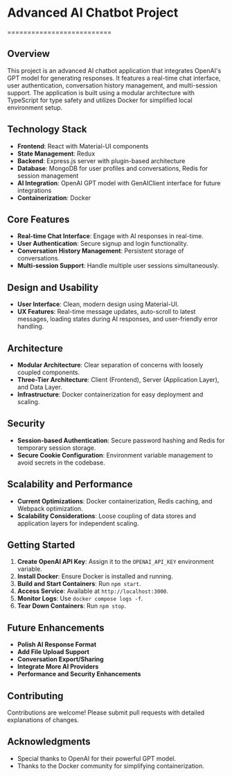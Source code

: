# Advanced AI Chatbot Project
==========================

## Overview
This project is an advanced AI chatbot application that integrates OpenAI's GPT model for generating responses. It features a real-time chat interface, user authentication, conversation history management, and multi-session support. The application is built using a modular architecture with TypeScript for type safety and utilizes Docker for simplified local environment setup.

## Technology Stack
- **Frontend**: React with Material-UI components
- **State Management**: Redux
- **Backend**: Express.js server with plugin-based architecture
- **Database**: MongoDB for user profiles and conversations, Redis for session management
- **AI Integration**: OpenAI GPT model with GenAIClient interface for future integrations
- **Containerization**: Docker

## Core Features
- **Real-time Chat Interface**: Engage with AI responses in real-time.
- **User Authentication**: Secure signup and login functionality.
- **Conversation History Management**: Persistent storage of conversations.
- **Multi-session Support**: Handle multiple user sessions simultaneously.

## Design and Usability
- **User Interface**: Clean, modern design using Material-UI.
- **UX Features**: Real-time message updates, auto-scroll to latest messages, loading states during AI responses, and user-friendly error handling.

## Architecture
- **Modular Architecture**: Clear separation of concerns with loosely coupled components.
- **Three-Tier Architecture**: Client (Frontend), Server (Application Layer), and Data Layer.
- **Infrastructure**: Docker containerization for easy deployment and scaling.

## Security
- **Session-based Authentication**: Secure password hashing and Redis for temporary session storage.
- **Secure Cookie Configuration**: Environment variable management to avoid secrets in the codebase.

## Scalability and Performance
- **Current Optimizations**: Docker containerization, Redis caching, and Webpack optimization.
- **Scalability Considerations**: Loose coupling of data stores and application layers for independent scaling.

## Getting Started
1. **Create OpenAI API Key**: Assign it to the `OPENAI_API_KEY` environment variable.
2. **Install Docker**: Ensure Docker is installed and running.
3. **Build and Start Containers**: Run `npm start`.
4. **Access Service**: Available at `http://localhost:3000`.
5. **Monitor Logs**: Use `docker compose logs -f`.
6. **Tear Down Containers**: Run `npm stop`.

## Future Enhancements
- **Polish AI Response Format**
- **Add File Upload Support**
- **Conversation Export/Sharing**
- **Integrate More AI Providers**
- **Performance and Security Enhancements**

## Contributing
Contributions are welcome! Please submit pull requests with detailed explanations of changes.


## Acknowledgments
- Special thanks to OpenAI for their powerful GPT model.
- Thanks to the Docker community for simplifying containerization.
